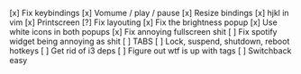 [x] Fix keybindings
    [x] Vomume / play / pause
    [x] Resize bindings
    [x] hjkl in vim
    [x] Printscreen
[?] Fix layouting
[x] Fix the brightness popup
    [x] Use white icons in both popups
[x] Fix annoying fullscreen shit
[ ] Fix spotify widget being annoying as shit
[ ] TABS
[ ] Lock, suspend, shutdown, reboot hotkeys
[ ] Get rid of i3 deps
[ ] Figure out wtf is up with tags
    [ ] Switchback easy

